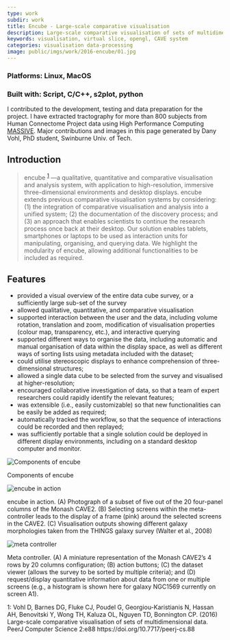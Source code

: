 ```yaml
---
type: work
subdir: work
title: Encube - Large-scale comparative visualisation
description: Large-scale comparative visualisation of sets of multidimensional data
keywords: visualisation, virtual slice, opengl, CAVE system
categories: visualisation data-processing
image: public/imgs/work/2016-encube/01.jpg
---
```


### **Platforms:** Linux, MacOS

### **Built with:** Script, C/C++, s2plot, python

I contributed to the development, testing and data preparation for the project. I have extracted tractography for more than 800 subjects from Human Connectome Project data using High Performance Computing <a href="https://www.massive.org.au/" target="_blank">MASSIVE</a>. Major contributions and images in this page generated by Dany Vohl, PhD student, Swinburne Univ. of Tech.

## Introduction

> encube <sup>[1](#footnote1)</sup> —a qualitative, quantitative and comparative visualisation and analysis system, with application to high-resolution, immersive three-dimensional environments and desktop displays. encube extends previous comparative visualisation systems by considering: (1) the integration of comparative visualisation and analysis into a unified system; (2) the documentation of the discovery process; and (3) an approach that enables scientists to continue the research process once back at their desktop. Our solution enables tablets, smartphones or laptops to be used as interaction units for manipulating, organising, and querying data. We highlight the modularity of encube, allowing additional functionalities to be included as required.

## Features

- provided a visual overview of the entire data cube survey, or a sufficiently large sub-set of the survey
- allowed qualitative, quantitative, and comparative visualisation
- supported interaction between the user and the data, including volume rotation, translation and zoom, modification of visualisation properties (colour map, transparency, etc.), and interactive querying
- supported different ways to organise the data, including automatic and manual organisation of data within the display space, as well as different ways of sorting lists using metadata included with the dataset;
- could utilise stereoscopic displays to enhance comprehension of three-dimensional structures;
- allowed a single data cube to be selected from the survey and visualised at higher-resolution;
- encouraged collaborative investigation of data, so that a team of expert researchers could rapidly identify the relevant features;
- was extensible (i.e., easily customizable) so that new functionalities can be easily be added as required;
- automatically tracked the workflow, so that the sequence of interactions could be recorded and then replayed;
- was sufficiently portable that a single solution could be deployed in different display environments, including on a standard desktop computer and monitor.

<div class="image">
  <img src="<%= baseurl %>/public/imgs/work/2016-encube/02.jpg" alt="Components of encube"></img>
  <p class="caption">Components of encube</p>

  <img src="<%= baseurl %>/public/imgs/work/2016-encube/03.jpg" alt="encube in action"></img>
  <p class="caption">encube in action. (A) Photograph of a subset of five out of the 20 four-panel columns of the Monash CAVE2. (B) Selecting screens within the meta-controller leads to the display of a frame (pink) around the selected screens in the CAVE2. (C) Visualisation outputs showing different galaxy morphologies taken from the THINGS galaxy survey (Walter et al., 2008)</p>

  <img src="<%= baseurl %>/public/imgs/work/2016-encube/04.jpg" alt="meta controller"></img>
  <p class="caption">Meta controller. (A) A miniature representation of the Monash CAVE2’s 4 rows by 20 columns configuration; (B) action buttons; (C) the dataset viewer (allows the survey to be sorted by multiple criteria); and (D) request/display quantitative information about data from one or multiple screens (e.g., a histogram is shown here for galaxy NGC1569 currently on screen A1).</p>

</div>


<div class="footnote"><a name="footnote1">1</a>: Vohl D, Barnes DG, Fluke CJ, Poudel G, Georgiou-Karistianis N, Hassan AH, Benovitski Y, Wong TH, Kaluza OL, Nguyen TD, Bonnington CP. (2016) Large-scale comparative visualisation of sets of multidimensional data. PeerJ Computer Science 2:e88 https://doi.org/10.7717/peerj-cs.88</div>
